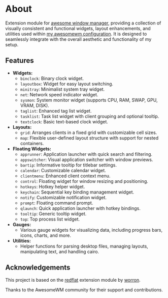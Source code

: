 # About

Extension module for [awesome window manager](https://awesomewm.org), providing a collection of visually consistent and functional widgets, layout enhancements, and utilities used within [my awesomewm configuration](https://github.com/TanvirOnGH/awesomewm-config). It is designed to seamlessly integrate with the overall aesthetic and functionality of my setup.

## Features

- **Widgets:**
  - `binclock`: Binary clock widget.
  - `layoutbox`:  Widget for easy layout switching.
  - `minitray`: Minimalist system tray widget.
  - `net`: Network speed indicator widget.
  - `sysmon`: System monitor widget (supports CPU, RAM, SWAP, GPU, VRAM, DISK).
  - `taglist`: Enhanced tag list widget.
  - `tasklist`: Task list widget with client grouping and optional tooltip.
  - `textclock`: Basic text-based clock widget.
- **Layouts:**
  - `grid`: Arranges clients in a fixed grid with customizable cell sizes.
  - `map`: Flexible user-defined layout structure with support for nested containers.
- **Floating Widgets:**
  - `apprunner`: Application launcher with quick search and filtering.
  - `appswitcher`: Visual application switcher with window previews.
  - `bartip`: Informative tooltip for titlebar settings.
  - `calendar`: Customizable calendar widget.
  - `clientmenu`: Enhanced client context menu.
  - `control`: Floating widget for window resizing and positioning.
  - `hotkeys`: Hotkey helper widget.
  - `keychain`: Sequential key binding management widget.
  - `notify`: Customizable notification widget.
  - `prompt`: Floating command prompt.
  - `qlaunch`: Quick application launcher with hotkey bindings.
  - `tooltip`: Generic tooltip widget.
  - `top`: Top process list widget.
- **Gauges:**
  - Various gauge widgets for visualizing data, including progress bars, icons, charts, and more.
- **Utilities:**
  - Helper functions for parsing desktop files, managing layouts, manipulating text, and handling cairo.

## Acknowledgements

This project is based on the [redflat](https://github.com/worron/redflat) extension module by [worron](https://github.com/worron).

Thanks to the AwesomeWM community for their support and contributions.
